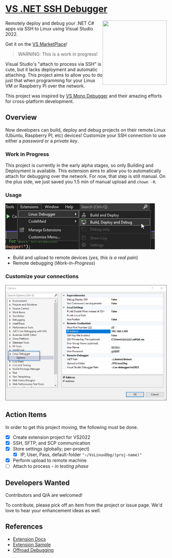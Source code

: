 # [VS .NET SSH Debugger](https://github.com/SuessLabs/RemoteDebug.git)

<image align="right" width="200" height="200" src="https://github.com/SuessLabs/VsLinuxDebug/blob/master/docs/TuxDebug.png" />

Remotely deploy and debug your .NET C# apps via SSH to Linux using Visual Studio 2022.

Get it on the [VS MarketPlace](https://marketplace.visualstudio.com/items?itemName=SuessLabs.VSLinuxDebugger)!

> WARNING: This is a work in progress!

Visual Studio's "attach to process via SSH" is cute, but it lacks deployment and automatic attaching. This project aims to allow you to do just that when programming for your Linux VM or Raspberry Pi over the network.

This project was inspired by [VS Mono Debugger](https://github.com/GordianDotNet/VSMonoDebugger) and their amazing efforts for cross-platform development.

## Overview

Now developers can build, deploy and debug projects on their remote Linux (Ubuntu, Raspberry PI, etc) devices! Customize your SSH connection to use either a _password_ or a _private key_.

### Work in Progress

This project is currently in the early alpha stages, so only Building and Deployment is available. This extension aims to allow you to automatically attach for debugging over the network. For now, that step is still manual. On the plus side, we just saved you 1.5 min of manual upload and `chown -R`.

### Usage

![VS Menu](docs/ScreenShot-MenuItems.png)

* Build and upload to remote devices (_yes, this is a real pain_)
* Remote debugging (_Work-in-Progress_)

### Customize your connections

![Tools Options](docs/ScreenShot-ToolsOptions.png)

## Action Items

In order to get this project moving, the following must be done.

* [X] Create extension project for VS2022
* [X] SSH, SFTP, and SCP communication
* [X] Store settings (globally; per-project)
  * [X] IP, User, Pass, default-folder `"~/VsLinuxDbg/(proj-name)"`
* [X] Perform upload to remote machine
* [ ] Attach to process - _in testing phase_

## Developers Wanted

Contributors and Q/A are welcomed!

To contribute, please pick off an item from the project or issue page. We'd love to hear your enhancement ideas as well.

## References

* [Extension Docs](https://docs.microsoft.com/en-us/visualstudio/extensibility/creating-a-settings-category?view=vs-2022)
* [Extension Sample](https://github.com/microsoft/VSSDK-Extensibility-Samples/tree/master/Options)
* [Offroad Debugging](https://github.com/Microsoft/MIEngine/wiki/Offroad-Debugging-of-.NET-Core-on-Linux---OSX-from-Visual-Studio)
